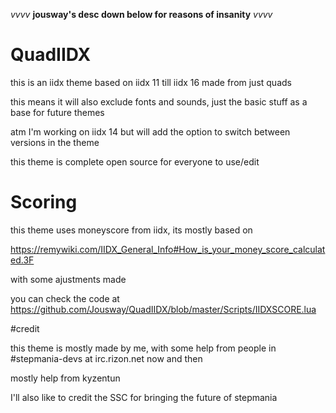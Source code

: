
*vvvv* **jousway's desc down below for reasons of insanity** *vvvv*



# QuadIIDX
this is an iidx theme based on iidx 11 till iidx 16 made from just quads

this means it will also exclude fonts and sounds, just the basic stuff as a base for future themes

atm I'm working on iidx 14 but will add the option to switch between versions in the theme

this theme is complete open source for everyone to use/edit

# Scoring
this theme uses moneyscore from iidx, its mostly based on

https://remywiki.com/IIDX_General_Info#How_is_your_money_score_calculated.3F

with some ajustments made

you can check the code at https://github.com/Jousway/QuadIIDX/blob/master/Scripts/IIDXSCORE.lua

#credit

this theme is mostly made by me, with some help from people in #stepmania-devs at irc.rizon.net now and then

mostly help from kyzentun


I'll also like to credit the SSC for bringing the future of stepmania
